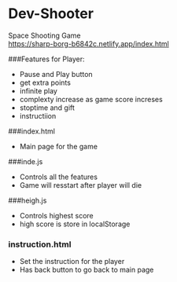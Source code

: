 # Dev-Shooter
Space Shooting Game<br/>
https://sharp-borg-b6842c.netlify.app/index.html
<img src="https://res.cloudinary.com/swap2001/image/upload/v1609071027/download_wkir8u.jpg" alt="" >

###Features for Player:
- Pause and Play button
- get extra points
- infinite play
- complexty increase as game score increses
- stoptime and gift 
- instructiion

###index.html
- Main page for the game

###inde.js
- Controls all the features
- Game will resstart after player will die

###heigh.js
- Controls highest score
- high score is store in localStorage

### instruction.html
- Set the instruction for the player
- Has back button to go back to main page
